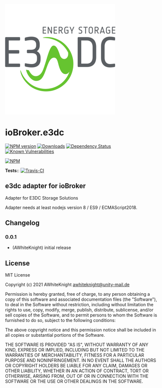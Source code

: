 ![Logo](admin/e3dc.png)
# ioBroker.e3dc

[![NPM version](http://img.shields.io/npm/v/iobroker.e3dc.svg)](https://www.npmjs.com/package/iobroker.e3dc)
[![Downloads](https://img.shields.io/npm/dm/iobroker.e3dc.svg)](https://www.npmjs.com/package/iobroker.e3dc)
[![Dependency Status](https://img.shields.io/david/AWhiteKnight/iobroker.e3dc.svg)](https://david-dm.org/AWhiteKnight/iobroker.e3dc)
[![Known Vulnerabilities](https://snyk.io/test/github/AWhiteKnight/ioBroker.e3dc/badge.svg)](https://snyk.io/test/github/AWhiteKnight/ioBroker.e3dc)

[![NPM](https://nodei.co/npm/iobroker.e3dc.png?downloads=true)](https://nodei.co/npm/iobroker.e3dc/)

**Tests:**: [![Travis-CI](http://img.shields.io/travis/AWhiteKnight/ioBroker.e3dc/master.svg)](https://travis-ci.org/AWhiteKnight/ioBroker.e3dc)

## e3dc adapter for ioBroker

Adapter for E3DC Storage Solutions

Adapter needs at least nodejs version 8 / ES9 / ECMAScript2018.

## Changelog

### 0.0.1
* (AWhiteKnight) initial release

## License
MIT License

Copyright (c) 2021 AWhiteKnight <awhiteknight@unity-mail.de>

Permission is hereby granted, free of charge, to any person obtaining a copy
of this software and associated documentation files (the "Software"), to deal
in the Software without restriction, including without limitation the rights
to use, copy, modify, merge, publish, distribute, sublicense, and/or sell
copies of the Software, and to permit persons to whom the Software is
furnished to do so, subject to the following conditions:

The above copyright notice and this permission notice shall be included in all
copies or substantial portions of the Software.

THE SOFTWARE IS PROVIDED "AS IS", WITHOUT WARRANTY OF ANY KIND, EXPRESS OR
IMPLIED, INCLUDING BUT NOT LIMITED TO THE WARRANTIES OF MERCHANTABILITY,
FITNESS FOR A PARTICULAR PURPOSE AND NONINFRINGEMENT. IN NO EVENT SHALL THE
AUTHORS OR COPYRIGHT HOLDERS BE LIABLE FOR ANY CLAIM, DAMAGES OR OTHER
LIABILITY, WHETHER IN AN ACTION OF CONTRACT, TORT OR OTHERWISE, ARISING FROM,
OUT OF OR IN CONNECTION WITH THE SOFTWARE OR THE USE OR OTHER DEALINGS IN THE
SOFTWARE.